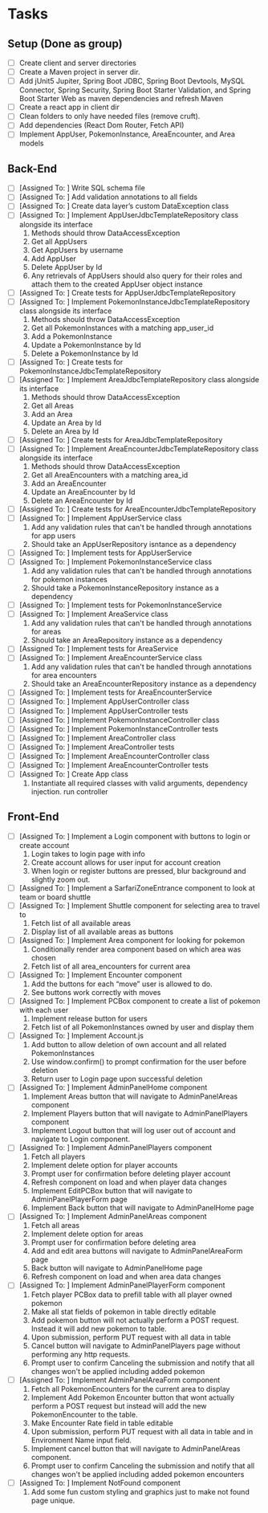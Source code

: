 # Tasks

## Setup (Done as group)
* [ ] Create client and server directories
* [ ] Create a Maven project in server dir.
* [ ] Add jUnit5 Jupiter, Spring Boot JDBC, Spring Boot Devtools, MySQL Connector, Spring Security, Spring Boot Starter Validation, and Spring Boot Starter Web as maven dependencies and refresh Maven
* [ ] Create a react app in client dir
* [ ] Clean folders to only have needed files (remove cruft).
* [ ] Add dependencies (React Dom Router, Fetch API)
* [ ] Implement AppUser, PokemonInstance, AreaEncounter, and Area models

## Back-End
* [ ] [Assigned To: ] Write SQL schema file
* [ ] [Assigned To: ] Add validation annotations to all fields
* [ ] [Assigned To: ] Create data layer’s custom DataException class
* [ ] [Assigned To: ] Implement AppUserJdbcTemplateRepository class alongside its interface
    1. Methods should throw DataAccessException
    2. Get all AppUsers
    3. Get AppUsers by username
    4. Add AppUser
    5. Delete AppUser by Id
    6. Any retrievals of AppUsers should also query for their roles and attach them to the created AppUser object instance
* [ ] [Assigned To: ] Create tests for AppUserJdbcTemplateRepository
* [ ] [Assigned To: ] Implement PokemonInstanceJdbcTemplateRepository class alongside its interface
    1. Methods should throw DataAccessException
    2. Get all PokemonInstances with a matching app_user_id
    3. Add a PokemonInstance
    4. Update a PokemonInstance by Id
    5. Delete a PokemonInstance by Id
* [ ] [Assigned To: ] Create tests for PokemonInstanceJdbcTemplateRepository
* [ ] [Assigned To: ] Implement AreaJdbcTemplateRepository class alongside its interface
    1. Methods should throw DataAccessException
    2. Get all Areas
    3. Add an Area
    4. Update an Area by Id
    5. Delete an Area by Id
* [ ] [Assigned To: ] Create tests for AreaJdbcTemplateRepository
* [ ] [Assigned To: ] Implement AreaEncounterJdbcTemplateRepository class alongside its interface
    1. Methods should throw DataAccessException
    2. Get all AreaEncounters with a matching area_id
    3. Add an AreaEncounter
    4. Update an AreaEncounter by Id
    5. Delete an AreaEncounter by Id
* [ ] [Assigned To: ] Create tests for AreaEncounterJdbcTemplateRepository
* [ ] [Assigned To: ] Implement AppUserService class
    1. Add any validation rules that can't be handled through annotations for app users
    2. Should take an AppUserRepository isntance as a dependency
* [ ] [Assigned To: ] Implement tests for AppUserService
* [ ] [Assigned To: ] Implement PokemonInstanceService class
    1. Add any validation rules that can't be handled through annotations for pokemon instances
    2. Should take a PokemonInstanceRepository instance as a dependency
* [ ] [Assigned To: ] Implement tests for PokemonInstanceService
* [ ] [Assigned To: ] Implement AreaService class
    1. Add any validation rules that can't be handled through annotations for areas
    2. Should take an AreaRepository instance as a dependency
* [ ] [Assigned To: ] Implement tests for AreaService
* [ ] [Assigned To: ] Implement AreaEncounterService class
    1. Add any validation rules that can't be handled through annotations for area encounters
    2. Should take an AreaEncounterRepository instance as a dependency
* [ ] [Assigned To: ] Implement tests for AreaEncounterService
* [ ] [Assigned To: ] Implement AppUserController class
* [ ] [Assigned To: ] Implement AppUserController tests
* [ ] [Assigned To: ] Implement PokemonInstanceController class
* [ ] [Assigned To: ] Implement PokemonInstanceController tests
* [ ] [Assigned To: ] Implement AreaController class
* [ ] [Assigned To: ] Implement AreaController tests
* [ ] [Assigned To: ] Implement AreaEncounterController class
* [ ] [Assigned To: ] Implement AreaEncounterController tests
* [ ] [Assigned To: ] Create App class
    1. Instantiate all required classes with valid arguments, dependency injection. run controller

## Front-End
* [ ] [Assigned To: ] Implement a Login component with buttons to login or create account
    1. Login takes to login page with info
    2. Create account allows for user input for account creation
    3. When login or register buttons are pressed, blur background and slightly zoom out.
* [ ] [Assigned To: ] Implement a SarfariZoneEntrance component to look at team or board shuttle
* [ ] [Assigned To: ] Implement Shuttle component for selecting area to travel to
    1. Fetch list of all available areas
    2. Display list of all available areas as buttons
* [ ] [Assigned To: ] Implement Area component for looking for pokemon
    1. Conditionally render area component based on which area was chosen
    2. Fetch list of all area_encounters for current area
* [ ] [Assigned To: ] Implement Encounter component
    1. Add the buttons for each “move” user is allowed to do.
    2. See buttons work correctly with moves
* [ ] [Assigned To: ] Implement PCBox component to create a list of pokemon with each user
    1. Implement release button for users
    2. Fetch list of all PokemonInstances owned by user and display them
* [ ] [Assigned To: ] Implement Account.js
    1. Add button to allow deletion of own account and all related PokemonInstances
    2. Use window.confirm() to prompt confirmation for the user before deletion
    3. Return user to Login page upon successful deletion
* [ ] [Assigned To: ] Implement AdminPanelHome component
    1. Implement Areas button that will navigate to AdminPanelAreas component
    2. Implement Players button that will navigate to AdminPanelPlayers component
    3. Implement Logout button that will log user out of account and navigate to Login component.
* [ ] [Assigned To: ] Implement AdminPanelPlayers component
    1. Fetch all players
    2. Implement delete option for player accounts
    3. Prompt user for confirmation before deleting player account
    4. Refresh component on load and when player data changes
    5. Implement EditPCBox button that will navigate to AdminPanelPlayerForm page
    6. Implement Back button that will navigate to AdminPanelHome page
* [ ] [Assigned To: ] Implement AdminPanelAreas component
    1. Fetch all areas
    2. Implement delete option for areas
    3. Prompt user for confirmation before deleting area
    4. Add and edit area buttons will navigate to AdminPanelAreaForm page
    5. Back button will navigate to AdminPanelHome page
    6. Refresh component on load and when area data changes
* [ ] [Assigned To: ] Implement AdminPanelPlayerForm component
    1. Fetch player PCBox data to prefill table with all player owned pokemon
    2. Make all stat fields of pokemon in table directly editable
    3. Add pokemon button will not actually perform a POST request. Instead it will add new pokemon to table.
    4. Upon submission, perform PUT request with all data in table
    5. Cancel button will navigate to AdminPanelPlayers page without performing any http requests.
    6. Prompt user to confirm Canceling the submission and notify that all changes won't be applied including added pokemon
* [ ] [Assigned To: ] Implement AdminPanelAreaForm component
    1. Fetch all PokemonEncounters for the current area to display
    2. Implement Add Pokemon Encounter button that wont actually perform a POST request but instead will add the new PokemonEncounter to the table.
    3. Make Encounter Rate field in table editable
    4. Upon submission, perform PUT request with all data in table and in Environment Name input field.
    5. Implement cancel button that will navigate to AdminPanelAreas component.
    6. Prompt user to confirm Canceling the submission and notify that all changes won't be applied including added pokemon encounters
* [ ] [Assigned To: ] Implement NotFound component
    1. Add some fun custom styling and graphics just to make not found page unique.
